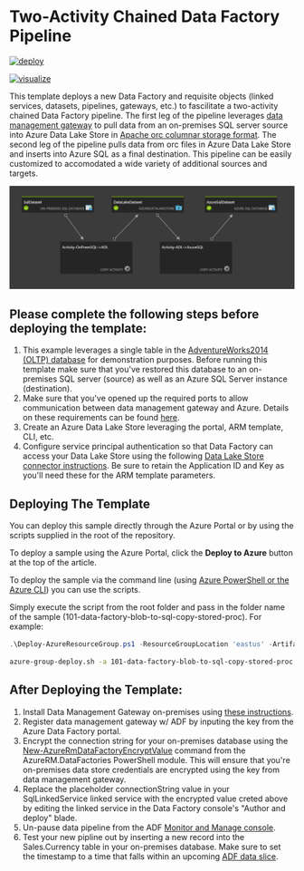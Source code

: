 # Two-Activity Chained Data Factory Pipeline

[![deploy](http://azuredeploy.net/deploybutton.png)](https://portal.azure.com/#create/Microsoft.Template/uri/https%3A%2F%2Fraw.githubusercontent.com%2Fazure%2Fazure-quickstart-templates%2Fmaster%2F101-data-factory-chained-copy-activities%2Fazuredeploy.json)

[![visualize](http://armviz.io/visualizebutton.png)](http://armviz.io/#/?load=https%3A%2F%2Fraw.githubusercontent.com%2FAzure%2Fazure-quickstart-templates%2Fmaster%2F101-data-factory-chained-copy-activities%2Fazuredeploy.json)

This template deploys a new Data Factory and requisite objects (linked services, datasets, pipelines, gateways, etc.) to fascilitate a two-activity chained Data Factory pipeline. The first leg of the pipeline leverages [data management gateway](https://docs.microsoft.com/en-us/azure/data-factory/data-factory-data-management-gateway) to pull data from an on-premises SQL server source into Azure Data Lake Store in [Apache orc columnar storage format](https://orc.apache.org/). The second leg of the pipeline pulls data from orc files in Azure Data Lake Store and inserts into Azure SQL as a final destination. This pipeline can be easily customized to accomodated a wide variety of additional sources and targets.

![Pipeline Image](images/pipeline.png)

## Please complete the following steps before deploying the template: 

1. This example leverages a single table in the [AdventureWorks2014 (OLTP) database](https://github.com/Microsoft/sql-server-samples/releases/download/adventureworks2014/adventure-works-2014-oltp-full-database-backup.zip) for demonstration purposes. Before running this template make sure that you've restored this database to an on-premises SQL server (source) as well as an Azure SQL Server instance (destination).
2. Make sure that you've opened up the required ports to allow communication between data management gateway and Azure. Details on these requirements can be found [here](https://docs.microsoft.com/en-us/azure/data-factory/data-factory-data-movement-security-considerations).
3. Create an Azure Data Lake Store leveraging the portal, ARM template, CLI, etc.
4. Configure service principal authentication so that Data Factory can access your Data Lake Store using the following [Data Lake Store connector instructions](https://docs.microsoft.com/en-us/azure/data-factory/data-factory-azure-datalake-connector). Be sure to retain the Application ID and Key as you'll need these for the ARM template parameters.

## Deploying The Template
You can deploy this sample directly through the Azure Portal or by using the scripts supplied in the root of the repository.

To deploy a sample using the Azure Portal, click the **Deploy to Azure** button at the top of the article. 

To deploy the sample via the command line (using [Azure PowerShell or the Azure CLI](https://azure.microsoft.com/en-us/downloads/)) you can use the scripts.

Simply execute the script from the root folder and pass in the folder name of the sample (101-data-factory-blob-to-sql-copy-stored-proc). For example:

```PowerShell
.\Deploy-AzureResourceGroup.ps1 -ResourceGroupLocation 'eastus' -ArtifactStagingDirectory 101-data-factory-blob-to-sql-copy-stored-proc
```
```bash
azure-group-deploy.sh -a 101-data-factory-blob-to-sql-copy-stored-proc -l eastus
```

## After Deploying the Template:

1. Install Data Management Gateway on-premises using [these instructions](https://docs.microsoft.com/en-us/azure/data-factory/data-factory-data-management-gateway).
2. Register data management gateway w/ ADF by inputing the key from the Azure Data Factory portal.
3. Encrypt the connection string for your on-premises database using the [New-AzureRmDataFactoryEncryptValue](https://docs.microsoft.com/en-us/powershell/module/azurerm.datafactories/new-azurermdatafactoryencryptvalue?view=azurermps-4.2.0) command from the AzureRM.DataFactories PowerShell module. This will ensure that you're on-premises data store credentials are encrypted using the key from data management gateway.
4. Replace the placeholder connectionString value in your SqlLinkedService linked service with the encrypted value creted above by editing the linked service in the Data Factory console's "Author and deploy" blade.
5. Un-pause data pipeline from the ADF [Monitor and Manage console](https://docs.microsoft.com/en-us/azure/data-factory/data-factory-monitor-manage-app).
6. Test your new pipline out by inserting a new record into the Sales.Currency table in your on-premises database. Make sure to set the timestamp to a time that falls within an upcoming [ADF data slice](https://docs.microsoft.com/en-us/azure/data-factory/data-factory-scheduling-and-execution).